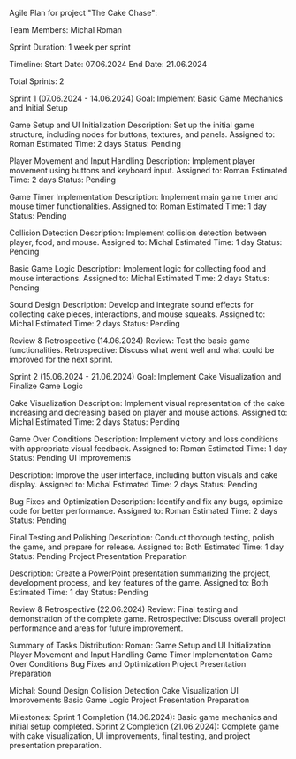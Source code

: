 Agile Plan for project "The Cake Chase":

Team Members:
Michal
Roman

Sprint Duration:
1 week per sprint

Timeline:
Start Date: 07.06.2024
End Date: 21.06.2024

Total Sprints: 2

Sprint 1 (07.06.2024 - 14.06.2024)
Goal: Implement Basic Game Mechanics and Initial Setup

Game Setup and UI Initialization
Description: Set up the initial game structure, including nodes for buttons, textures, and panels.
Assigned to: Roman
Estimated Time: 2 days
Status: Pending

Player Movement and Input Handling
Description: Implement player movement using buttons and keyboard input.
Assigned to: Roman
Estimated Time: 2 days
Status: Pending

Game Timer Implementation
Description: Implement main game timer and mouse timer functionalities.
Assigned to: Roman
Estimated Time: 1 day
Status: Pending

Collision Detection
Description: Implement collision detection between player, food, and mouse.
Assigned to: Michal
Estimated Time: 1 day
Status: Pending

Basic Game Logic
Description: Implement logic for collecting food and mouse interactions.
Assigned to: Michal
Estimated Time: 2 days
Status: Pending

Sound Design
Description: Develop and integrate sound effects for collecting cake pieces, interactions, and mouse squeaks.
Assigned to: Michal
Estimated Time: 2 days
Status: Pending

Review & Retrospective (14.06.2024)
Review: Test the basic game functionalities.
Retrospective: Discuss what went well and what could be improved for the next sprint.

Sprint 2 (15.06.2024 - 21.06.2024)
Goal: Implement Cake Visualization and Finalize Game Logic

Cake Visualization
Description: Implement visual representation of the cake increasing and decreasing based on player and mouse actions.
Assigned to: Michal
Estimated Time: 2 days
Status: Pending

Game Over Conditions
Description: Implement victory and loss conditions with appropriate visual feedback.
Assigned to: Roman
Estimated Time: 1 day
Status: Pending
UI Improvements

Description: Improve the user interface, including button visuals and cake display.
Assigned to: Michal
Estimated Time: 2 days
Status: Pending

Bug Fixes and Optimization
Description: Identify and fix any bugs, optimize code for better performance.
Assigned to: Roman
Estimated Time: 2 days
Status: Pending

Final Testing and Polishing
Description: Conduct thorough testing, polish the game, and prepare for release.
Assigned to: Both
Estimated Time: 1 day
Status: Pending
Project Presentation Preparation

Description: Create a PowerPoint presentation summarizing the project, development process, and key features of the game.
Assigned to: Both
Estimated Time: 1 day
Status: Pending

Review & Retrospective (22.06.2024)
Review: Final testing and demonstration of the complete game.
Retrospective: Discuss overall project performance and areas for future improvement.

Summary of Tasks Distribution:
Roman:
Game Setup and UI Initialization
Player Movement and Input Handling
Game Timer Implementation
Game Over Conditions
Bug Fixes and Optimization
Project Presentation Preparation

Michal:
Sound Design
Collision Detection
Cake Visualization
UI Improvements
Basic Game Logic
Project Presentation Preparation

Milestones:
Sprint 1 Completion (14.06.2024): Basic game mechanics and initial setup completed.
Sprint 2 Completion (21.06.2024): Complete game with cake visualization, UI improvements, final testing, and project presentation preparation.